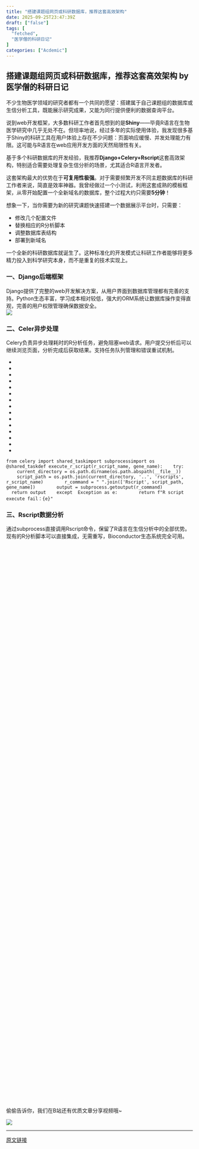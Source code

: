 ```yaml
---
title: "搭建课题组网页或科研数据库，推荐这套高效架构"
date: 2025-09-25T23:47:39Z
draft: ["false"]
tags: [
  "fetched",
  "医学僧的科研日记"
]
categories: ["Acdemic"]
---
```

搭建课题组网页或科研数据库，推荐这套高效架构 by 医学僧的科研日记
------
<div><section><section data-style="padding: 10px; outline: 0px; border-color: rgb(192, 200, 209); background-color: rgb(239, 239, 239); display: inline-block; width: 677px; border-width: 2px; border-style: dashed; border-radius: 0.7em; visibility: visible; color: rgb(205, 205, 205) !important;"><p data-pm-slice="0 0 []"><span leaf=""><span textstyle="">不少生物医学领域的研究者都有一个共同的愿望：搭建属于自己课题组的数据库或生信分析工具，既能展示研究成果，又能为同行提供便利的数据查询平台。</span></span></p><p><span leaf=""><span textstyle="">说到web开发框架，大多数科研工作者首先想到的是</span></span><strong><span leaf=""><span textstyle="">Shiny</span></span></strong><span leaf=""><span textstyle="">——毕竟R语言在生物医学研究中几乎无处不在。但坦率地说，经过多年的实际使用体验，我发现很多基于Shiny的科研工具在用户体验上存在不少问题：页面响应缓慢、并发处理能力有限。这可能与R语言在web应用开发方面的天然局限性有关。</span></span></p></section><p><span leaf="">基于多个科研数据库的开发经验，我推荐</span><strong data-pm-slice="0 0 []"><span leaf="">Django+Celery+Rscript</span></strong><span leaf="">这套高效架构，特别适合需要处理复杂生信分析的场景，尤其适合R语言开发者。</span></p><p data-pm-slice="0 0 []"><span leaf="">这套架构最大的优势在于</span><strong><span leaf="">可复用性极强</span></strong><span leaf="">。对于需要频繁开发不同主题数据库的科研工作者来说，简直是效率神器。我曾经做过一个小测试，利用这套成熟的模板框架，从零开始配置一个全新域名的数据库，整个过程大约只需要</span><strong><span leaf="">5分钟</span></strong><span leaf="">！</span></p><p><span leaf="">想象一下，当你需要为新的研究课题快速搭建一个数据展示平台时，只需要：</span></p><ul><li><section><span leaf="">修改几个配置文件</span></section></li><li><section><span leaf="">替换相应的R分析脚本</span></section></li><li><section><span leaf="">调整数据库表结构</span></section></li><li><section><span leaf="">部署到新域名</span></section></li></ul><p><span leaf="">一个全新的科研数据库就诞生了。这种标准化的开发模式让科研工作者能够将更多精力投入到科学研究本身，而不是重复的技术实现上。</span></p></section><section><span></span></section><h3><span><span leaf="">一、Django后端框架</span></span></h3><section><span></span></section><section><span leaf="">Django提供了完整的web开发解决方案，从用户界面到数据库管理都有完善的支持。Python生态丰富，学习成本相对较低，强大的ORM系统让数据库操作变得直观，完善的用户权限管理确保数据安全。</span></section><section nodeleaf=""><img data-imgfileid="100028633" data-ratio="0.32685185185185184" data-s="300,640" data-src="https://mmbiz.qpic.cn/mmbiz_png/eBfvI7Ryx8e4saCVV3UImjUtzXGXBXOWbHXgHa0FJN6Q8EkRIdCvXML7ia4mb19NcfDBpl7xKLHeQjZn4zWrqAg/640?wx_fmt=png&amp;from=appmsg" data-type="png" data-w="1080" type="block" src="https://mmbiz.qpic.cn/mmbiz_png/eBfvI7Ryx8e4saCVV3UImjUtzXGXBXOWbHXgHa0FJN6Q8EkRIdCvXML7ia4mb19NcfDBpl7xKLHeQjZn4zWrqAg/640?wx_fmt=png&amp;from=appmsg"></section><ul></ul><h3><span><span leaf="">二、Celer异步处理</span></span></h3><section><span></span></section><section><span leaf="">Celery负责异步处理耗时的R分析任务，避免阻塞web请求。用户提交分析后可以继续浏览页面，分析完成后获取结果。支持任务队列管理和错误重试机制。</span></section><section><ul><li><li><li><li><li><li><li><li><li><li><li><li><li><li><li></ul><pre data-lang="python"><code><span leaf=""><span>from</span> celery <span>import</span> shared_task</span></code><code><span leaf=""><span>import</span> subprocess</span></code><code><span leaf=""><span>import</span> os</span></code><code><span leaf=""><br></span></code><code><span leaf=""><span>@shared_task</span></span></code><code><span leaf=""><span>def</span> <span>execute_r_script</span>(<span>r_script_name, gene_name</span>):</span></code><code><span leaf="">    <span>try</span>:</span></code><code><span leaf="">        current_directory = os.path.dirname(os.path.abspath(__file__)) </span></code><code><span leaf="">        script_path = os.path.join(current_directory, <span>'..'</span>, <span>'rscripts'</span>, r_script_name)</span></code><code><span leaf="">        r_command = <span>" "</span>.join([<span>'Rscript'</span>, script_path, gene_name])</span></code><code><span leaf="">        output = subprocess.getoutput(r_command)</span></code><code><span leaf="">        <span>return</span> output</span></code><code><span leaf="">    <span>except</span>  Exception <span>as</span> e:</span></code><code><span leaf="">        <span>return</span> <span>f"R script execute fail：</span><span><span>{e}</span></span><span>"</span></span></code><code><span leaf=""><br></span></code></pre></section><ul></ul><h3><span><span leaf="">三、Rscript数据分析</span></span></h3><section><span></span></section><section><span leaf="">通过subprocess直接调用Rscript命令，保留了R语言在生信分析中的全部优势。现有的R分析脚本可以直接集成，无需重写，Bioconductor生态系统完全可用。</span><span></span></section><section><section powered-by="xiumi.us"><section><section powered-by="xiumi.us"><section data-style="display: inline-block; width: 16px; height: 16px; vertical-align: top; overflow: hidden; background-color: rgba(255, 255, 255, 0); border-width: 1px; border-radius: 26px; border-style: solid; border-color: rgb(152, 186, 189); box-sizing: border-box;"><svg viewbox="0 0 1 1" role="img" aria-label="插图"></svg></section></section></section><section><section powered-by="xiumi.us"><section data-style="display: inline-block; width: 16px; height: 16px; vertical-align: top; overflow: hidden; background-color: rgb(251, 228, 151); border-width: 0px; border-radius: 26px; border-style: none; border-color: rgb(62, 62, 62); box-sizing: border-box;"><svg viewbox="0 0 1 1" role="img" aria-label="插图"></svg></section></section></section><section><section powered-by="xiumi.us"><section data-style="background-color: rgb(152, 186, 189); height: 1px; box-sizing: border-box;"><svg viewbox="0 0 1 1" role="img" aria-label="插图"></svg></section></section></section></section><p powered-by="xiumi.us"><span leaf="">偷偷告诉你，我们在B站还有优质文章分享视频哦~</span></p><p><span leaf=""><img data-imgfileid="100028628" data-ratio="1" data-s="300,640" data-src="https://mmbiz.qpic.cn/mmbiz_jpg/eBfvI7Ryx8e4saCVV3UImjUtzXGXBXOWvZ7licdDy0icNArmd86pd3RVUXU7Iedsg7zMtOODucZia0FPgT2ovZYiaw/640?wx_fmt=jpeg&amp;from=appmsg" data-type="jpeg" data-w="960" src="https://mmbiz.qpic.cn/mmbiz_jpg/eBfvI7Ryx8e4saCVV3UImjUtzXGXBXOWvZ7licdDy0icNArmd86pd3RVUXU7Iedsg7zMtOODucZia0FPgT2ovZYiaw/640?wx_fmt=jpeg&amp;from=appmsg"></span></p></section><p><mp-style-type data-value="10000"></mp-style-type></p></div>  
<hr>
<a href="https://mp.weixin.qq.com/s/aHFnuW7mKiJls8NMlWiLLw",target="_blank" rel="noopener noreferrer">原文链接</a>
